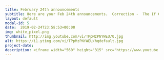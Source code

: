 ```yaml
---
title: February 24th announcements
subtitle: Here are your Feb 24th announcements.  Correction -  The If Gathering will take place on March 22nd and 23rd.
layout: default
modal-id: 5 
date:  2019-02-24T23:58:53+00:00
img: white_pixel.png
thumbnail: http://img.youtube.com/vi/TPpMzPNYWEU/0.jpg
alt: https://i1.ytimg.com/vi/TPpMzPNYWEU/hqdefault.jpg
project-date: 
description: <iframe width="560" height="315" src="https://www.youtube.com/embed/TPpMzPNYWEU" frameborder="0" allowfullscreen></iframe> 
---
```


